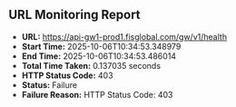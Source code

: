 ## URL Monitoring Report

- **URL:** https://api-gw1-prod1.fisglobal.com/gw/v1/health
- **Start Time:** 2025-10-06T10:34:53.348979
- **End Time:** 2025-10-06T10:34:53.486014
- **Total Time Taken:** 0.137035 seconds
- **HTTP Status Code:** 403
- **Status:** Failure
- **Failure Reason:** HTTP Status Code: 403
